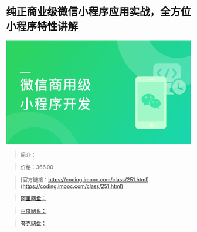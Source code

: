 # 纯正商业级微信小程序应用实战，全方位小程序特性讲解

![img](../../assets/5fc064d30933484305400304.png)

> 简介：

> 价格：366.00

> [官方链接：https://coding.imooc.com/class/251.html](https://coding.imooc.com/class/251.html)

> [阿里网盘：]()

> [百度网盘：]()

> [夸克网盘：]()
